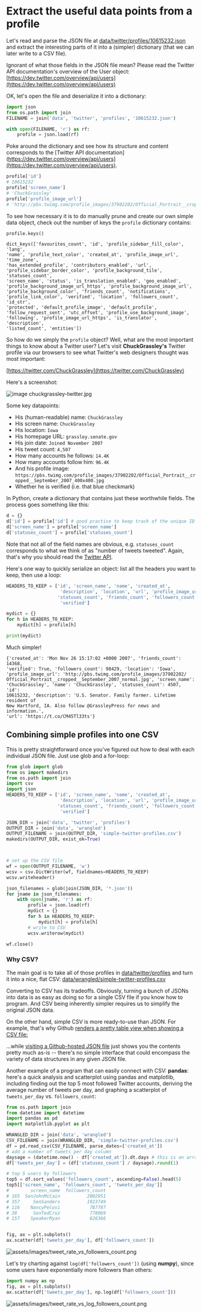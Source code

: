 

# Extract the useful data points from a profile

Let's read and parse the JSON file at [data/twitter/profiles/10615232.json](data/twitter/profiles/10615232.json) and extract the interesting parts of it into a (simpler) dictionary (that we can later write to a CSV file).

Ignorant of what those fields in the JSON file mean? Please read the Twitter API documentation's overview of the User object: [https://dev.twitter.com/overview/api/users](https://dev.twitter.com/overview/api/users)


OK, let's open the file and deserialize it into a dictionary:

~~~py
import json
from os.path import join
FILENAME = join('data', 'twitter', 'profiles', '10615232.json')

with open(FILENAME, 'r') as rf:
    profile = json.load(rf)
~~~

Poke around the dictionary and see how its structure and content corresponds to the [Twitter API documentation](https://dev.twitter.com/overview/api/users](https://dev.twitter.com/overview/api/users).

~~~py
profile['id']
# 10615232
profile['screen_name']
# 'ChuckGrassley'
profile['profile_image_url']
# 'http://pbs.twimg.com/profile_images/37902202/Official_Portrait__cropped__September_2007_normal.jpg'
~~~

To see how necessary it is to do manually prune and create our own simple data object, check out the number of keys the `profile` dictionary contains:

~~~py
profile.keys()
~~~

~~~stdout
dict_keys(['favourites_count', 'id', 'profile_sidebar_fill_color', 'lang', 
'name', 'profile_text_color', 'created_at', 'profile_image_url', 'time_zone', 
'has_extended_profile', 'contributors_enabled', 'url', 
'profile_sidebar_border_color', 'profile_background_tile', 'statuses_count', 
'screen_name', 'status', 'is_translation_enabled', 'geo_enabled', 
'profile_background_image_url_https', 'profile_background_image_url', 
'profile_background_color', 'friends_count', 'notifications', 
'profile_link_color', 'verified', 'location', 'followers_count', 'id_str', 
'protected', 'default_profile_image', 'default_profile', 
'follow_request_sent', 'utc_offset', 'profile_use_background_image', 
'following', 'profile_image_url_https', 'is_translator', 'description', 
'listed_count', 'entities'])
~~~


So how do we simply the `profile` object? Well, what are the most important things to know about a Twitter user? Let's visit __ChuckGrassley's__ Twitter profile via our browsers to see what Twitter's web designers thought was most important:

[https://twitter.com/ChuckGrassley](https://twitter.com/ChuckGrassley)

Here's a screenshot:

![image chuckgrassley-twitter.jpg](assets/images/chuckgrassley-twitter.jpg)

Some key datapoints:

- His (human-readable) name: `ChuckGrassley`
- His screen name: `ChuckGrassley`
- His location: `Iowa`
- His homepage URL: `grassley.senate.gov`
- His join date: `Joined November 2007`
- His tweet count: `4,507`
- How many accounts he follows: `14.4K`
- How many accounts follow him: `96.4K`
- And his profile image: `https://pbs.twimg.com/profile_images/37902202/Official_Portrait__cropped__September_2007_400x400.jpg`
- Whether he is verified (i.e. that blue checkmark)

In Python, create a dictionary that contains just these worthwhile fields. The process goes something like this:

~~~py
d = {}
d['id'] = profile['id'] # good practice to keep track of the unique ID
d['screen_name'] = profile['screen_name']
d['statuses_count'] = profile['statuses_count']
~~~

Note that not all of the field names are obvious, e.g. `statuses_count` corresponds to what we think of as "number of tweets tweeted". Again, that's why you should read the [Twitter API](https://dev.twitter.com/overview/api/users).

Here's one way to quickly serialize an object: list all the headers you want to keep, then use a loop:

~~~py
HEADERS_TO_KEEP = ['id', 'screen_name', 'name', 'created_at',
                    'description', 'location', 'url', 'profile_image_url',
                   'statuses_count', 'friends_count', 'followers_count',
                    'verified']

mydict = {}
for h in HEADERS_TO_KEEP:
    mydict[h] = profile[h]

print(mydict)    
~~~

Much simpler!

~~~stdout
{'created_at': 'Mon Nov 26 15:17:02 +0000 2007', 'friends_count': 14368, 
'verified': True, 'followers_count': 98429, 'location': 'Iowa', 
'profile_image_url': 'http://pbs.twimg.com/profile_images/37902202/
Official_Portrait__cropped__September_2007_normal.jpg', 'screen_name': 
'ChuckGrassley', 'name': 'ChuckGrassley', 'statuses_count': 4507, 'id': 
10615232, 'description': 'U.S. Senator. Family farmer. Lifetime resident of 
New Hartford, IA. Also follow @GrassleyPress for news and information.', 
'url': 'https://t.co/CM45Tl33ts'}
~~~


## Combining simple profiles into one CSV

This is pretty straightforward once you've figured out how to deal with each individual JSON file. Just use glob and a for-loop:


~~~py
from glob import glob
from os import makedirs
from os.path import join
import csv
import json
HEADERS_TO_KEEP = ['id', 'screen_name', 'name', 'created_at',
                    'description', 'location', 'url', 'profile_image_url',
                   'statuses_count', 'friends_count', 'followers_count',
                    'verified']

JSON_DIR = join('data', 'twitter', 'profiles')
OUTPUT_DIR = join('data', 'wrangled')
OUTPUT_FILENAME = join(OUTPUT_DIR, 'simple-twitter-profiles.csv')
makedirs(OUTPUT_DIR, exist_ok=True)



# set up the CSV file
wf = open(OUTPUT_FILENAME, 'w')
wcsv = csv.DictWriter(wf, fieldnames=HEADERS_TO_KEEP)
wcsv.writeheader()

json_filenames = glob(join(JSON_DIR, '*.json'))
for jname in json_filenames:
    with open(jname, 'r') as rf:
        profile = json.load(rf)
        mydict = {}
        for h in HEADERS_TO_KEEP:
            mydict[h] = profile[h]
        # write to CSV
        wcsv.writerow(mydict)

wf.close()
~~~




### Why CSV?

The main goal is to take all of those profiles in [data/twitter/profiles](data/twitter/profiles) and turn it into a nice, flat CSV: [data/wrangled/simple-twitter-profiles.csv](data/wrangled/simple-twitter-profiles.csv)

Converting to CSV has its tradeoffs. Obviously, turning a bunch of JSONs into data is as easy as doing so for a single CSV file if you know how to program. And CSV being inherently simpler requires us to simplify the original JSON data.

On the other hand, simple CSV is more ready-to-use than JSON. For example, that's why Github [renders a pretty table view when showing a CSV file:](data/wrangled/simple-twitter-profiles.csv)

...while [visiting a Github-hosted JSON file](data/twitter/profiles/10615232.json) just shows you the contents pretty much as-is -- there's no simple interface that could encompass the variety of data structures in any given JSON file.

Another example of a program that can easily connect with CSV: __pandas__: here's a quick analysis and scatterplot using pandas and matplotlib, including finding out the top 5 most followed Twitter accounts, deriving the average number of tweets per day, and graphing a scatterplot of `tweets_per_day` vs. `followers_count`:


~~~py
from os.path import join
from datetime import datetime
import pandas as pd
import matplotlib.pyplot as plt

WRANGLED_DIR = join('data', 'wrangled')
CSV_FILENAME = join(WRANGLED_DIR, 'simple-twitter-profiles.csv')
df = pd.read_csv(CSV_FILENAME, parse_dates=['created_at'])
# add a number of tweets per day column
daysage = (datetime.now() - df['created_at']).dt.days # this is an array
df['tweets_per_day'] = (df['statuses_count'] / daysage).round(1)

# top 5 users by followers
top5 = df.sort_values('followers_count', ascending=False).head(5)
top5[['screen_name', 'followers_count', 'tweets_per_day']]
#        screen_name  followers_count
# 165  SenJohnMcCain          2002951
# 357     SenSanders          1923749
# 116    NancyPelosi           787787
# 38      SenTedCruz           778069
# 157    SpeakerRyan           626366


fig, ax = plt.subplots()
ax.scatter(df['tweets_per_day'], df['followers_count'])
~~~


![assets/images/tweet_rate_vs_followers_count.png](assets/images/tweet_rate_vs_followers_count.png)


Let's try charting against `log(df['followers_count'])` (using __numpy__), since some users have exponentially more followers than others:

~~~py
import numpy as np
fig, ax = plt.subplots()
ax.scatter(df['tweets_per_day'], np.log(df['followers_count']))
~~~

![assets/images/tweet_rate_vs_log_followers_count.png](assets/images/tweet_rate_vs_log_followers_count.png)


